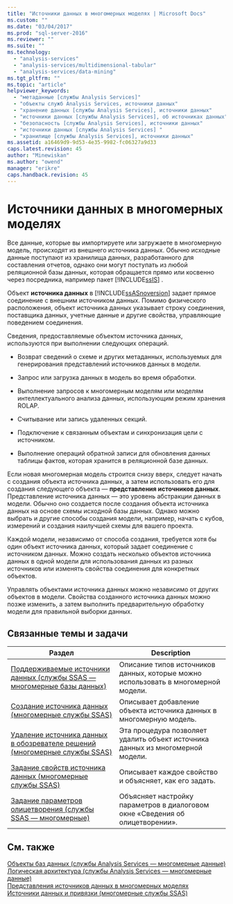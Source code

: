 ```yaml
---
title: "Источники данных в многомерных моделях | Microsoft Docs"
ms.custom: ""
ms.date: "03/04/2017"
ms.prod: "sql-server-2016"
ms.reviewer: ""
ms.suite: ""
ms.technology: 
  - "analysis-services"
  - "analysis-services/multidimensional-tabular"
  - "analysis-services/data-mining"
ms.tgt_pltfrm: ""
ms.topic: "article"
helpviewer_keywords: 
  - "метаданные [службы Analysis Services]"
  - "объекты служб Analysis Services, источники данных"
  - "хранение данных [службы Analysis Services], источники данных"
  - "источники данных [службы Analysis Services], об источниках данных"
  - "безопасность [службы Analysis Services], источники данных"
  - "источники данных [службы Analysis Services] "
  - "хранилище [службы Analysis Services], источники данных"
ms.assetid: a16469d9-9d53-4e35-9982-fc06327a9d33
caps.latest.revision: 45
author: "Minewiskan"
ms.author: "owend"
manager: "erikre"
caps.handback.revision: 45
---
```

# Источники данных в многомерных моделях
  Все данные, которые вы импортируете или загружаете в многомерную модель, происходят из внешнего источника данных. Обычно исходные данные поступают из хранилища данных, разработанного для составления отчетов, однако они могут поступать из любой реляционной базы данных, которая обращается прямо или косвенно через посредника, например пакет [!INCLUDE[ssIS](../../includes/ssis-md.md)] .  
  
 Объект **источника данных** в [!INCLUDE[ssASnoversion](../../includes/ssasnoversion-md.md)] задает прямое соединение с внешним источником данных. Помимо физического расположения, объект источника данных указывает строку соединения, поставщика данных, учетные данные и другие свойства, управляющие поведением соединения.  
  
 Сведения, предоставляемые объектом источника данных, используются при выполнении следующих операций.  
  
-   Возврат сведений о схеме и других метаданных, используемых для генерирования представлений источников данных в модели.  
  
-   Запрос или загрузка данных в модель во время обработки.  
  
-   Выполнение запросов к многомерным моделям или моделям интеллектуального анализа данных, использующим режим хранения ROLAP.  
  
-   Считывание или запись удаленных секций.  
  
-   Подключение к связанным объектам и синхронизация цели с источником.  
  
-   Выполнение операций обратной записи для обновления данных таблицы фактов, которая хранится в реляционной базе данных.  
  
 Если новая многомерная модель строится снизу вверх, следует начать с создания объекта источника данных, а затем использовать его для создания следующего объекта — **представления источников данных**. Представление источника данных — это уровень абстракции данных в модели. Обычно оно создается после создания объекта источника данных на основе схемы исходной базы данных. Однако можно выбрать и другие способы создания модели, например, начать с кубов, измерений и создания наилучшей схемы для вашего проекта.  
  
 Каждой модели, независимо от способа создания, требуется хотя бы один объект источника данных, который задает соединение с источником данных. Можно создать несколько объектов источника данных в одной модели для использования данных из разных источников или изменять свойства соединения для конкретных объектов.  
  
 Управлять объектами источника данных можно независимо от других объектов в модели. Свойства созданного источника данных можно позже изменить, а затем выполнить предварительную обработку модели для правильной выборки данных.  
  
## Связанные темы и задачи  
  
|Раздел|Description|  
|-----------|-----------------|  
|[Поддерживаемые источники данных (службы SSAS — многомерные базы данных)](../../analysis-services/multidimensional-models/supported-data-sources-ssas-multidimensional.md)|Описание типов источников данных, которые можно использовать в многомерной модели.|  
|[Создание источника данных (многомерные службы SSAS)](../../analysis-services/multidimensional-models/create-a-data-source-ssas-multidimensional.md)|Описывает добавление объекта источника данных в многомерную модель.|  
|[Удаление источника данных в обозревателе решений (многомерные службы SSAS)](../../analysis-services/multidimensional-models/delete-a-data-source-in-solution-explorer-ssas-multidimensional.md)|Эта процедура позволяет удалить объект источника данных из многомерной модели.|  
|[Задание свойств источника данных (многомерные службы SSAS)](../../analysis-services/multidimensional-models/set-data-source-properties-ssas-multidimensional.md)|Описывает каждое свойство и объясняет, как его задать.|  
|[Задание параметров олицетворения (службы SSAS — многомерные)](../../analysis-services/multidimensional-models/set-impersonation-options-ssas-multidimensional.md)|Объясняет настройку параметров в диалоговом окне «Сведения об олицетворении».|  
  
## См. также  
 [Объекты баз данных (службы Analysis Services — многомерные данные)](../../analysis-services/multidimensional-models/olap-logical/database-objects-analysis-services-multidimensional-data.md)   
 [Логическая архитектура (службы Analysis Services — многомерные данные)](../Topic/Logical%20Architecture%20\(Analysis%20Services%20-%20Multidimensional%20Data\).md)   
 [Представления источников данных в многомерных моделях](../../analysis-services/multidimensional-models/data-source-views-in-multidimensional-models.md)   
 [Источники данных и привязки (многомерные службы SSAS)](../../analysis-services/multidimensional-models/data-sources-and-bindings-ssas-multidimensional.md)  
  
  